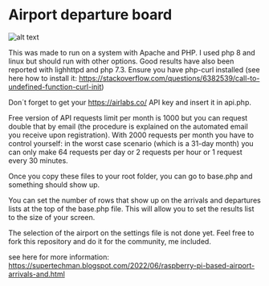 # Airport departure board

![alt text](https://github.com/commacmms/Airport-departure-board/blob/main/HowItLooksResized.jpg?raw=true)

This was made to run on a system with Apache and PHP. I used php 8 and linux but should run with other options. Good results have also been reported with lighhttpd and php 7.3. Ensure you have php-curl installed (see here how to install it: https://stackoverflow.com/questions/6382539/call-to-undefined-function-curl-init)

Don´t forget to get your https://airlabs.co/ API key and insert it in api.php.

Free version of API requests limit per month is 1000 but you can request double that by email (the procedure is explained on the automated email you receive upon registration). With 2000 requests per month you have to control yourself: in the worst case scenario (which is a 31-day month) you can only make 64 requests per day or 2 requests per hour or 1 request every 30 minutes.

Once you copy these files to your root folder, you can go to base.php and something should show up. 

You can set the number of rows that show up on the arrivals and departures lists at the top of the base.php file. This will allow you to set the results list to the size of your screen.

The selection of the airport on the settings file is not done yet. Feel free to fork this repository and do it for the community, me included.

see here for more information: https://supertechman.blogspot.com/2022/06/raspberry-pi-based-airport-arrivals-and.html
